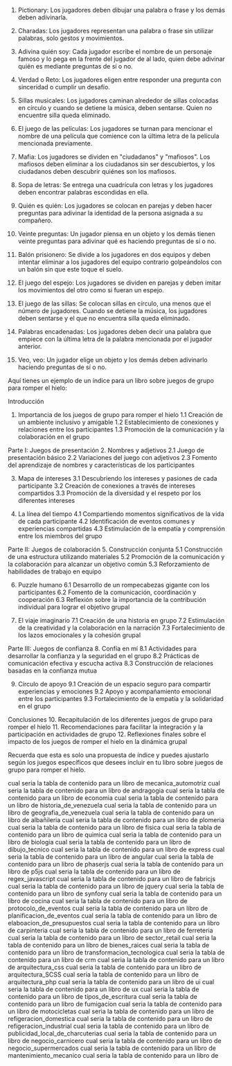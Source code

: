 1. Pictionary: Los jugadores deben dibujar una palabra o frase y los demás deben adivinarla.

2. Charadas: Los jugadores representan una palabra o frase sin utilizar palabras, solo gestos y movimientos.

3. Adivina quién soy: Cada jugador escribe el nombre de un personaje famoso y lo pega en la frente del jugador de al lado, quien debe adivinar quién es mediante preguntas de sí o no.

4. Verdad o Reto: Los jugadores eligen entre responder una pregunta con sinceridad o cumplir un desafío.

5. Sillas musicales: Los jugadores caminan alrededor de sillas colocadas en círculo y cuando se detiene la música, deben sentarse. Quien no encuentre silla queda eliminado.

6. El juego de las películas: Los jugadores se turnan para mencionar el nombre de una película que comience con la última letra de la película mencionada previamente.

7. Mafia: Los jugadores se dividen en "ciudadanos" y "mafiosos". Los mafiosos deben eliminar a los ciudadanos sin ser descubiertos, y los ciudadanos deben descubrir quiénes son los mafiosos.

8. Sopa de letras: Se entrega una cuadrícula con letras y los jugadores deben encontrar palabras escondidas en ella.

9. Quién es quién: Los jugadores se colocan en parejas y deben hacer preguntas para adivinar la identidad de la persona asignada a su compañero.

10. Veinte preguntas: Un jugador piensa en un objeto y los demás tienen veinte preguntas para adivinar qué es haciendo preguntas de sí o no.

11. Balón prisionero: Se divide a los jugadores en dos equipos y deben intentar eliminar a los jugadores del equipo contrario golpeándolos con un balón sin que este toque el suelo.

12. El juego del espejo: Los jugadores se dividen en parejas y deben imitar los movimientos del otro como si fueran un espejo.

13. El juego de las sillas: Se colocan sillas en círculo, una menos que el número de jugadores. Cuando se detiene la música, los jugadores deben sentarse y el que no encuentra silla queda eliminado.

14. Palabras encadenadas: Los jugadores deben decir una palabra que empiece con la última letra de la palabra mencionada por el jugador anterior.

15. Veo, veo: Un jugador elige un objeto y los demás deben adivinarlo haciendo preguntas de sí o no.

Aquí tienes un ejemplo de un índice para un libro sobre juegos de grupo para romper el hielo:

Introducción
1. Importancia de los juegos de grupo para romper el hielo
   1.1 Creación de un ambiente inclusivo y amigable
   1.2 Establecimiento de conexiones y relaciones entre los participantes
   1.3 Promoción de la comunicación y la colaboración en el grupo

Parte I: Juegos de presentación
2. Nombres y adjetivos
   2.1 Juego de presentación básico
   2.2 Variaciones del juego con adjetivos
   2.3 Fomento del aprendizaje de nombres y características de los participantes

3. Mapa de intereses
   3.1 Descubriendo los intereses y pasiones de cada participante
   3.2 Creación de conexiones a través de intereses compartidos
   3.3 Promoción de la diversidad y el respeto por los diferentes intereses

4. La línea del tiempo
   4.1 Compartiendo momentos significativos de la vida de cada participante
   4.2 Identificación de eventos comunes y experiencias compartidas
   4.3 Estimulación de la empatía y comprensión entre los miembros del grupo

Parte II: Juegos de colaboración
5. Construcción conjunta
   5.1 Construcción de una estructura utilizando materiales
   5.2 Promoción de la comunicación y la colaboración para alcanzar un objetivo común
   5.3 Reforzamiento de habilidades de trabajo en equipo

6. Puzzle humano
   6.1 Desarrollo de un rompecabezas gigante con los participantes
   6.2 Fomento de la comunicación, coordinación y cooperación
   6.3 Reflexión sobre la importancia de la contribución individual para lograr el objetivo grupal

7. El viaje imaginario
   7.1 Creación de una historia en grupo
   7.2 Estimulación de la creatividad y la colaboración en la narración
   7.3 Fortalecimiento de los lazos emocionales y la cohesión grupal

Parte III: Juegos de confianza
8. Confía en mí
   8.1 Actividades para desarrollar la confianza y la seguridad en el grupo
   8.2 Prácticas de comunicación efectiva y escucha activa
   8.3 Construcción de relaciones basadas en la confianza mutua

9. Círculo de apoyo
   9.1 Creación de un espacio seguro para compartir experiencias y emociones
   9.2 Apoyo y acompañamiento emocional entre los participantes
   9.3 Fortalecimiento de la empatía y la solidaridad en el grupo

Conclusiones
10. Recapitulación de los diferentes juegos de grupo para romper el hielo
11. Recomendaciones para facilitar la integración y la participación en actividades de grupo
12. Reflexiones finales sobre el impacto de los juegos de romper el hielo en la dinámica grupal

Recuerda que esta es solo una propuesta de índice y puedes ajustarlo según los juegos específicos que desees incluir en tu libro sobre juegos de grupo para romper el hielo.


cual seria la tabla de contenido para un libro de mecanica_automotriz
cual seria la tabla de contenido para un libro de andragogia
cual seria la tabla de contenido para un libro de economia
cual seria la tabla de contenido para un libro de historia_de_venezuela
cual seria la tabla de contenido para un libro de geografia_de_venezuela
cual seria la tabla de contenido para un libro de albañileria
cual seria la tabla de contenido para un libro de plomeria
cual seria la tabla de contenido para un libro de fisica
cual seria la tabla de contenido para un libro de quimica
cual seria la tabla de contenido para un libro de biologia
cual seria la tabla de contenido para un libro de dibujo_tecnico
cual seria la tabla de contenido para un libro de express
cual seria la tabla de contenido para un libro de angular
cual seria la tabla de contenido para un libro de phaserjs
cual seria la tabla de contenido para un libro de p5js
cual seria la tabla de contenido para un libro de regex_javascript
cual seria la tabla de contenido para un libro de fabricjs
cual seria la tabla de contenido para un libro de jquery
cual seria la tabla de contenido para un libro de synfony
cual seria la tabla de contenido para un libro de cocina 
cual seria la tabla de contenido para un libro de protocolo_de_eventos
cual seria la tabla de contenido para un libro de planificacion_de_eventos
cual seria la tabla de contenido para un libro de elaboacion_de_presupuestos
cual seria la tabla de contenido para un libro de carpinteria 
cual seria la tabla de contenido para un libro de ferreteria 
cual seria la tabla de contenido para un libro de sector_retail
cual seria la tabla de contenido para un libro de bienes_raices
cual seria la tabla de contenido para un libro de transformacion_tecnologica
cual seria la tabla de contenido para un libro de crm
cual seria la tabla de contenido para un libro de arquitectura_css
cual seria la tabla de contenido para un libro de arquitectura_SCSS 
cual seria la tabla de contenido para un libro de arquitectura_php
cual seria la tabla de contenido para un libro de ui
cual seria la tabla de contenido para un libro de ux
cual seria la tabla de contenido para un libro de tipos_de_escritura
cual seria la tabla de contenido para un libro de fumigacion
cual seria la tabla de contenido para un libro de motocicletas
cual seria la tabla de contenido para un libro de refigeracion_domestica
cual seria la tabla de contenido para un libro de refigeracion_industrial
cual seria la tabla de contenido para un libro de publicidad_local_de_charcuterias
cual seria la tabla de contenido para un libro de negocio_carnicero
cual seria la tabla de contenido para un libro de negocio_supermercados
cual seria la tabla de contenido para un libro de mantenimiento_mecanico
cual seria la tabla de contenido para un libro de 






